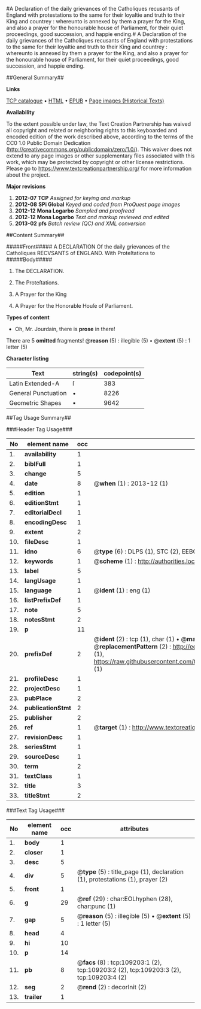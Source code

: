#A Declaration of the daily grievances of the Catholiques recusants of England with protestations to the same for their loyaltie and truth to their King and countrey : whereunto is annexed by them a prayer for the King, and also a prayer for the honourable house of Parliament, for their quiet proceedings, good succession, and happie ending.#
A Declaration of the daily grievances of the Catholiques recusants of England with protestations to the same for their loyaltie and truth to their King and countrey : whereunto is annexed by them a prayer for the King, and also a prayer for the honourable house of Parliament, for their quiet proceedings, good succession, and happie ending.

##General Summary##

**Links**

[TCP catalogue](http://www.ota.ox.ac.uk/tcp/)  • 
[HTML](http://tei.it.ox.ac.uk/tcp/Texts-HTML/free/A37/A37373.html)  • 
[EPUB](http://tei.it.ox.ac.uk/tcp/Texts-EPUB/free/A37/A37373.epub) • 
[Page images (Historical Texts)](https://historicaltexts.jisc.ac.uk/eebo-19618458e)

**Availability**

To the extent possible under law, the Text Creation Partnership has waived all copyright and related or neighboring rights to this keyboarded and encoded edition of the work described above, according to the terms of the CC0 1.0 Public Domain Dedication (http://creativecommons.org/publicdomain/zero/1.0/). This waiver does not extend to any page images or other supplementary files associated with this work, which may be protected by copyright or other license restrictions. Please go to https://www.textcreationpartnership.org/ for more information about the project.

**Major revisions**

1. __2012-07__ __TCP__ *Assigned for keying and markup*
1. __2012-08__ __SPi Global__ *Keyed and coded from ProQuest page images*
1. __2012-12__ __Mona Logarbo__ *Sampled and proofread*
1. __2012-12__ __Mona Logarbo__ *Text and markup reviewed and edited*
1. __2013-02__ __pfs__ *Batch review (QC) and XML conversion*

##Content Summary##

#####Front#####
A DECLARATION Of the daily grievances of the Catholiques RECVSANTS of ENGLAND. With Proteſtations to
#####Body#####

1. The DECLARATION.

1. The Proteſtations.

1. A Prayer for the King

1. A Prayer for the Honorable Houſe of Parliament.

**Types of content**

  * Oh, Mr. Jourdain, there is **prose** in there!

There are 5 **omitted** fragments! 
 @__reason__ (5) : illegible (5)  •  @__extent__ (5) : 1 letter (5)

**Character listing**


|Text|string(s)|codepoint(s)|
|---|---|---|
|Latin Extended-A|ſ|383|
|General Punctuation|•|8226|
|Geometric Shapes|▪|9642|

##Tag Usage Summary##

###Header Tag Usage###

|No|element name|occ|attributes|
|---|---|---|---|
|1.|__availability__|1||
|2.|__biblFull__|1||
|3.|__change__|5||
|4.|__date__|8| @__when__ (1) : 2013-12 (1)|
|5.|__edition__|1||
|6.|__editionStmt__|1||
|7.|__editorialDecl__|1||
|8.|__encodingDesc__|1||
|9.|__extent__|2||
|10.|__fileDesc__|1||
|11.|__idno__|6| @__type__ (6) : DLPS (1), STC (2), EEBO-CITATION (1), OCLC (1), VID (1)|
|12.|__keywords__|1| @__scheme__ (1) : http://authorities.loc.gov/ (1)|
|13.|__label__|5||
|14.|__langUsage__|1||
|15.|__language__|1| @__ident__ (1) : eng (1)|
|16.|__listPrefixDef__|1||
|17.|__note__|5||
|18.|__notesStmt__|2||
|19.|__p__|11||
|20.|__prefixDef__|2| @__ident__ (2) : tcp (1), char (1)  •  @__matchPattern__ (2) : ([0-9\-]+):([0-9IVX]+) (1), (.+) (1)  •  @__replacementPattern__ (2) : http://eebo.chadwyck.com/downloadtiff?vid=$1&page=$2 (1), https://raw.githubusercontent.com/textcreationpartnership/Texts/master/tcpchars.xml#$1 (1)|
|21.|__profileDesc__|1||
|22.|__projectDesc__|1||
|23.|__pubPlace__|2||
|24.|__publicationStmt__|2||
|25.|__publisher__|2||
|26.|__ref__|1| @__target__ (1) : http://www.textcreationpartnership.org/docs/. (1)|
|27.|__revisionDesc__|1||
|28.|__seriesStmt__|1||
|29.|__sourceDesc__|1||
|30.|__term__|2||
|31.|__textClass__|1||
|32.|__title__|3||
|33.|__titleStmt__|2||


###Text Tag Usage###

|No|element name|occ|attributes|
|---|---|---|---|
|1.|__body__|1||
|2.|__closer__|1||
|3.|__desc__|5||
|4.|__div__|5| @__type__ (5) : title_page (1), declaration (1), protestations (1), prayer (2)|
|5.|__front__|1||
|6.|__g__|29| @__ref__ (29) : char:EOLhyphen (28), char:punc (1)|
|7.|__gap__|5| @__reason__ (5) : illegible (5)  •  @__extent__ (5) : 1 letter (5)|
|8.|__head__|4||
|9.|__hi__|10||
|10.|__p__|14||
|11.|__pb__|8| @__facs__ (8) : tcp:109203:1 (2), tcp:109203:2 (2), tcp:109203:3 (2), tcp:109203:4 (2)|
|12.|__seg__|2| @__rend__ (2) : decorInit (2)|
|13.|__trailer__|1||
